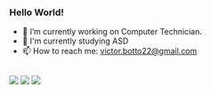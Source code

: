### Hello World!

- 🔭 I’m currently working on Computer Technician. 
- 🌱 I'm currently studying ASD
- 📫 How to reach me: victor.botto22@gmail.com
##
<div> 
  <a href="https://www.linkedin.com/in/victor-botto-009759291/" target="_blank"><img src="https://img.shields.io/badge/-LinkedIn-%230077B5?style=for-the-badge&logo=linkedin&logoColor=white" target="_blank"></a> 
  <a href="mailto:victor.botto22@gmail.com"><img src="https://img.shields.io/badge/-Gmail-%23333?style=for-the-badge&logo=gmail&logoColor=white" target="_blank"></a>
  <a href="http://instagram.com" target="_blank"><img src="https://img.shields.io/badge/-Instagram-%23E4405F?style=for-the-badge&logo=instagram&logoColor=white" target="_blank"></a>
</div>
